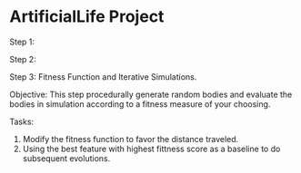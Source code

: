 # ArtificialLife Project
Step 1:

Step 2:

Step 3: Fitness Function and Iterative Simulations.

Objective: 
This step procedurally generate random bodies and evaluate the bodies in simulation according to a fitness measure of your choosing.

Tasks:
1. Modify the fitness function to favor the distance traveled.
2. Using the best feature with highest fittness score as a baseline to do subsequent evolutions. 
